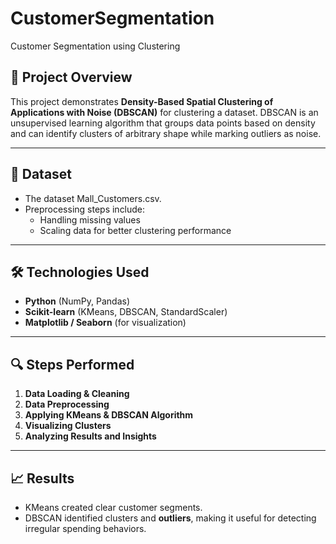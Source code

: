 # CustomerSegmentation
Customer Segmentation using Clustering

## 📌 Project Overview
This project demonstrates **Density-Based Spatial Clustering of Applications with Noise (DBSCAN)** for clustering a dataset. DBSCAN is an unsupervised learning algorithm that groups data points based on density and can identify clusters of arbitrary shape while marking outliers as noise.

---

## 📂 Dataset
- The dataset Mall_Customers.csv.
- Preprocessing steps include:
  - Handling missing values
  - Scaling data for better clustering performance

---

## 🛠 Technologies Used
- **Python** (NumPy, Pandas)
- **Scikit-learn** (KMeans, DBSCAN, StandardScaler)
- **Matplotlib / Seaborn** (for visualization)

---

## 🔍 Steps Performed
1. **Data Loading & Cleaning**  
2. **Data Preprocessing**  
3. **Applying KMeans & DBSCAN Algorithm**  
4. **Visualizing Clusters**  
5. **Analyzing Results and Insights**  

---

## 📈 Results
- KMeans created clear customer segments.
- DBSCAN identified clusters and **outliers**, making it useful for detecting irregular spending behaviors.
